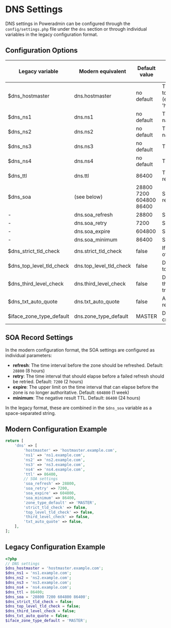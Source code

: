 # DNS Settings

DNS settings in Poweradmin can be configured through the `config/settings.php` file under the `dns` section or through individual variables in the legacy configuration format.

## Configuration Options

| Legacy variable | Modern equivalent | Default value | Description | Added in version |
|----------------|-------------------|---------------|-------------|-----------------|
| $dns_hostmaster | dns.hostmaster | no default | The default email address to use for the SOA record (e.g., 'hostmaster.example.net'). | |
| $dns_ns1 | dns.ns1 | no default | The default primary nameserver. | |
| $dns_ns2 | dns.ns2 | no default | The default secondary nameserver. | |
| $dns_ns3 | dns.ns3 | no default | The third nameserver. | |
| $dns_ns4 | dns.ns4 | no default | The fourth nameserver. | |
| $dns_ttl | dns.ttl | 86400 | The default TTL for records (in seconds). | |
| $dns_soa | (see below) | 28800 7200 604800 86400 | SOA settings for refresh, retry, expire and minimum | 2.2.3 |
| - | dns.soa_refresh | 28800 | SOA refresh time | 2.2.3 |
| - | dns.soa_retry | 7200 | SOA retry time | 2.2.3 |
| - | dns.soa_expire | 604800 | SOA expire time | 2.2.3 |
| - | dns.soa_minimum | 86400 | SOA minimum TTL | 2.2.3 |
| $dns_strict_tld_check | dns.strict_tld_check | false | If enabled (true), allow official TLDs only. | |
| $dns_top_level_tld_check | dns.top_level_tld_check | false | Don't allow creation of top-level TLDs when true. | 2.1.7 |
| $dns_third_level_check | dns.third_level_check | false | Don't allow creation of third-level domains when true. | 2.1.7 |
| $dns_txt_auto_quote | dns.txt_auto_quote | false | Automatically quote TXT records when true. | 3.9.2 |
| $iface_zone_type_default | dns.zone_type_default | MASTER | Default zone type when creating new zones. | 2.1.9 |

## SOA Record Settings

In the modern configuration format, the SOA settings are configured as individual parameters:

- **refresh**: The time interval before the zone should be refreshed. Default: `28800` (8 hours)
- **retry**: The time interval that should elapse before a failed refresh should be retried. Default: `7200` (2 hours)
- **expire**: The upper limit on the time interval that can elapse before the zone is no longer authoritative. Default: `604800` (1 week)
- **minimum**: The negative result TTL. Default: `86400` (24 hours)

In the legacy format, these are combined in the `$dns_soa` variable as a space-separated string.

## Modern Configuration Example

```php
return [
    'dns' => [
        'hostmaster' => 'hostmaster.example.com',
        'ns1' => 'ns1.example.com',
        'ns2' => 'ns2.example.com',
        'ns3' => 'ns3.example.com',
        'ns4' => 'ns4.example.com',
        'ttl' => 86400,
        // SOA settings
        'soa_refresh' => 28800,
        'soa_retry' => 7200,
        'soa_expire' => 604800,
        'soa_minimum' => 86400,
        'zone_type_default' => 'MASTER',
        'strict_tld_check' => false,
        'top_level_tld_check' => false,
        'third_level_check' => false,
        'txt_auto_quote' => false,
    ],
];
```

## Legacy Configuration Example

```php
<?php
// DNS settings
$dns_hostmaster = 'hostmaster.example.com';
$dns_ns1 = 'ns1.example.com';
$dns_ns2 = 'ns2.example.com';
$dns_ns3 = 'ns3.example.com';
$dns_ns4 = 'ns4.example.com';
$dns_ttl = 86400;
$dns_soa = '28800 7200 604800 86400';
$dns_strict_tld_check = false;
$dns_top_level_tld_check = false;
$dns_third_level_check = false;
$dns_txt_auto_quote = false;
$iface_zone_type_default = 'MASTER';
```
